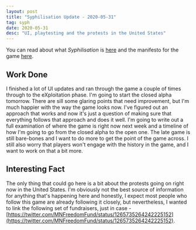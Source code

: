 ```yaml
---
layout: post
title: "Syphilisation Update - 2020-05-31"
tag: syph
date: 2020-05-31
desc: "UI, playtesting and the protests in the United States"
---
```



You can read about what *Syphilisation* is [here](/blog/syph/announce) and the manifesto for the game [here](/blog/syph/newManifesto).

## Work Done

I finished a lot of UI updates and ran through the game a couple of times through to the eXploitation phase. I'm going to start the closed alpha tomorrow. There are sill some glaring points that need improvement, but I'm much happier with the way the game looks now. I've figured out an approach that works and now it's just a question of making sure that everything follows that approach and does it well. I'm going to write out a full examination of where the game is right now next week and a timeline of how I'm going to go from the closed alpha to the open one. The late game is still bare-bones and I want to do more to get the point of the game across. I still also worry that players won't engage with the history in the game, and I want to work on that a bit more.

## Interesting Fact

The only thing that could go here is a bit about the protests going on right now in the United States. I'm obviously not the best source of information for anything that's happening here and honestly, I expect most people who follow this game are already following it closely, but nevertheless, I wanted to link the following set of fundraisers, just in case - [https://twitter.com/MNFreedomFund/status/1265735264242225152](https://twitter.com/MNFreedomFund/status/1265735264242225152).

